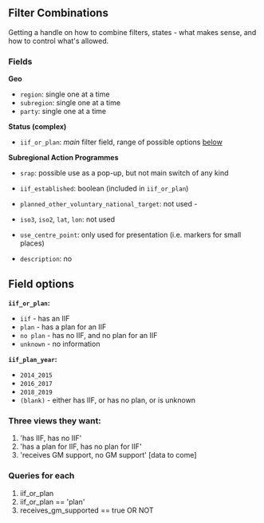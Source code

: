 ## Filter Combinations

Getting a handle on how to combine filters, states - what makes sense, and how to control what's allowed.

### Fields

**Geo**

  - `region`: single one at a time
  - `subregion`: single one at a time
  - `party`: single one at a time


**Status (complex)**

- `iif_or_plan`: _main_ filter field, range of possible options [below](#detail_for_iif_or_plan)


**Subregional Action Programmes**

- `srap`: possible use as a pop-up, but not main switch of any kind

- `iif_established`: boolean (included in `iif_or_plan`)
- `planned_other_voluntary_national_target`: not used - 
- `iso3`, `iso2`, `lat`, `lon`: not used
- `use_centre_point`: only used for presentation (i.e. markers for small places)
- `description`: no 


## Field options

**`iif_or_plan`:**

- `iif` - has an IIF
- `plan` - has a plan for an IIF
- `no plan` - has no IIF, and no plan for an IIF
- `unknown` - no information

**`iif_plan_year`:**

- `2014_2015`
- `2016_2017`
- `2018_2019`
- `(blank)` - either has IIF, or has no plan, or is unknown


### Three views they want: 

1. 'has IIF, has no IIF'
2. 'has a plan for IIF, has no plan for IIF'
3. 'receives GM support, no GM support' [data to come]

### Queries for each

1. iif_or_plan 
2. iif_or_plan == 'plan'
3. receives_gm_supported == true OR NOT
